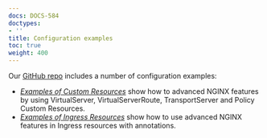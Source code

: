 ```yaml
---
docs: DOCS-584
doctypes:
- ''
title: Configuration examples
toc: true
weight: 400
---
```


Our [GitHub repo](https://github.com/nginxinc/kubernetes-ingress) includes a number of configuration examples:

- [*Examples of Custom Resources*](https://github.com/nginxinc/kubernetes-ingress/tree/v3.6.0/examples/custom-resources) show how to advanced NGINX features by using VirtualServer, VirtualServerRoute, TransportServer and Policy Custom Resources.
- [*Examples of Ingress Resources*](https://github.com/nginxinc/kubernetes-ingress/tree/v3.6.0/examples/ingress-resources) show how to use advanced NGINX features in Ingress resources with annotations.
